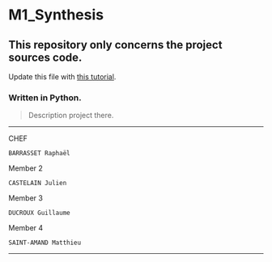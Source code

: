 # M1_Synthesis
## This repository only concerns the project sources code.

Update this file with [this tutorial](https://agea.github.io/tutorial.md "Markdown Tutorial").
### Written in Python.

>Description project there.
___
CHEF
```
BARRASSET Raphaël
```
Member 2
```
CASTELAIN Julien
```
Member 3
```
DUCROUX Guillaume
```
Member 4
```
SAINT-AMAND Matthieu
```

___

